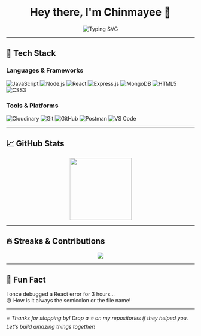 <h1 align="center">Hey there, I'm Chinmayee 👋</h1>

<p align="center">
  <img src="https://readme-typing-svg.herokuapp.com?font=Fira+Code&pause=1000&color=00BFFF&width=500&center=true&vCenter=true&lines=Crafting+clean+code+with+passion...;Always+learning+something+new!;Building+the+future+of+tech..." alt="Typing SVG" />
</p>

---

## 🔧 Tech Stack

### Languages & Frameworks

![JavaScript](https://img.shields.io/badge/-JavaScript-F7DF1E?logo=javascript&logoColor=black&style=flat)
![Node.js](https://img.shields.io/badge/-Node.js-339933?logo=node.js&logoColor=white&style=flat)
![React](https://img.shields.io/badge/-React-61DAFB?logo=react&logoColor=black&style=flat)
![Express.js](https://img.shields.io/badge/-Express.js-000000?logo=express&logoColor=white&style=flat)
![MongoDB](https://img.shields.io/badge/-MongoDB-47A248?logo=mongodb&logoColor=white&style=flat)
![HTML5](https://img.shields.io/badge/-HTML5-E34F26?logo=html5&logoColor=white&style=flat)
![CSS3](https://img.shields.io/badge/-CSS3-1572B6?logo=css3&logoColor=white&style=flat)

### Tools & Platforms

![Cloudinary](https://img.shields.io/badge/-Cloudinary-3448C5?logo=cloudinary&logoColor=white&style=flat)
![Git](https://img.shields.io/badge/-Git-F05032?logo=git&logoColor=white&style=flat)
![GitHub](https://img.shields.io/badge/-GitHub-181717?logo=github&logoColor=white&style=flat)
![Postman](https://img.shields.io/badge/-Postman-FF6C37?logo=postman&logoColor=white&style=flat)
![VS Code](https://img.shields.io/badge/-VSCode-007ACC?logo=visual-studio-code&logoColor=white&style=flat)

---

## 📈 GitHub Stats

<p align="center">
  <img src="https://github-readme-stats.vercel.app/api/top-langs/?username=chinmayee-cj&layout=compact&theme=radical&border_radius=12" height="165" />
</p>

---

## 🔥 Streaks & Contributions

<p align="center">
  <img src="https://github-profile-summary-cards.vercel.app/api/cards/profile-details?username=chinmayee-cj&theme=radical" />
</p>

---

## 📌 Fun Fact

I once debugged a React error for 3 hours...  
😅 How is it always the semicolon or the file name!

---

⭐ *Thanks for stopping by! Drop a ⭐ on my repositories if they helped you. Let's build amazing things together!*


